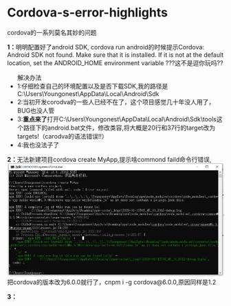 # Cordova-s-error-highlights
cordova的一系列莫名其妙的问题

<p><strong>1：</strong>明明配置好了android SDK, cordova run android的时候提示Cordova: Android SDK not found. Make sure that it is installed. If it is not at the default location, set the ANDROID_HOME environment variable ???这不是逗你玩吗??</p>
<ul>解决办法
<li>1:仔细检查自己的环境配置以及是否下载SDK,我的路径是C:\Users\Youngonest\AppData\Local\Android\Sdk</li>
  <li>2:当初开发corodva的一些人已经不在了，这个项目感觉几十年没人用了，BUG也没人管</li>
  <li>3:<strong>重点来了</strong>打开C:\Users\Youngonest\AppData\Local\Android\Sdk\tools这个路径下的android.bat文件，修改类容,将大概是20行和37行的target改为targets!（carodva的语法错误!!）</li>
  <li>4:我也没法子了</li>
</ul>
<p><strong>2：</strong>无法新建项目cordova create MyApp,提示啥commond faild命令行错误,<img src="./QQ图片20200113164524.png">把cordova的版本改为6.0.0就行了，cnpm i -g cordova@6.0.0,原因同样是1.2</p>
<p><strong>3：</strong></p>


